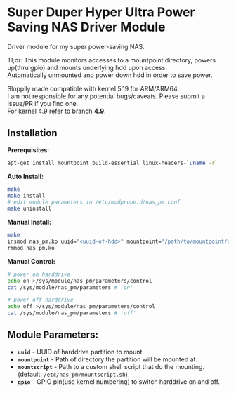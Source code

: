 # Super Duper Hyper Ultra Power Saving NAS Driver Module
Driver module for my super power-saving NAS.

Tl;dr: This module monitors accesses to a mountpoint directory, powers up(thru gpio) and mounts underlying hdd upon access.\
Automatically unmounted and power down hdd in order to save power.

Sloppily made compatible with kernel 5.19 for ARM/ARM64.\
I am not responsible for any potential bugs/caveats. Please submit a Issue/PR if you find one.\
For kernel 4.9 refer to branch **4.9**.

## Installation
**Prerequisites:**
```bash
apt-get install mountpoint build-essential linux-headers-`uname -r`
```

**Auto Install:**
```bash
make
make install
# edit module parameters in /etc/modprobe.d/nas_pm.conf
make uninstall
```

**Manual Install:**
```bash
make
insmod nas_pm.ko uuid="<uuid-of-hdd>" mountpoint="/path/to/mountpoint/directory" gpio=123
rmmod nas_pm.ko
```

**Manual Control:**
```bash
# power on harddrive
echo on >/sys/module/nas_pm/parameters/control
cat /sys/module/nas_pm/parameters # 'on'

# power off harddrive
echo off >/sys/module/nas_pm/parameters/control
cat /sys/module/nas_pm/parameters # 'off'
```

## Module Parameters:
* **`uuid`** - UUID of harddrive partition to mount.
* **`mountpoint`** - Path of directory the partition will be mounted at.
* **`mountscript`** - Path to a custom shell script that do the mounting. (default: `/etc/nas_pm/mountscript.sh`)
* **`gpio`** - GPIO pin(use kernel numbering) to switch harddrive on and off.
